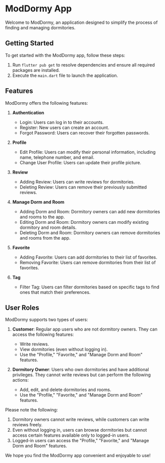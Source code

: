 # ModDormy App

Welcome to ModDormy, an application designed to simplify the process of finding and managing dormitories.

## Getting Started

To get started with the ModDormy app, follow these steps:

1. Run `flutter pub get` to resolve dependencies and ensure all required packages are installed.
2. Execute the `main.dart` file to launch the application.

## Features

ModDormy offers the following features:

1. **Authentication**
   - Login: Users can log in to their accounts.
   - Register: New users can create an account.
   - Forgot Password: Users can recover their forgotten passwords.

2. **Profile**
   - Edit Profile: Users can modify their personal information, including name, telephone number, and email.
   - Change User Profile: Users can update their profile picture.

3. **Review**
   - Adding Review: Users can write reviews for dormitories.
   - Deleting Review: Users can remove their previously submitted reviews.

4. **Manage Dorm and Room**
   - Adding Dorm and Room: Dormitory owners can add new dormitories and rooms to the app.
   - Editing Dorm and Room: Dormitory owners can modify existing dormitory and room details.
   - Deleting Dorm and Room: Dormitory owners can remove dormitories and rooms from the app.

5. **Favorite**
   - Adding Favorite: Users can add dormitories to their list of favorites.
   - Removing Favorite: Users can remove dormitories from their list of favorites.

6. **Tag**
   - Filter Tag: Users can filter dormitories based on specific tags to find ones that match their preferences.

## User Roles

ModDormy supports two types of users:

1. **Customer**: Regular app users who are not dormitory owners. They can access the following features:
   - Write reviews.
   - View dormitories (even without logging in).
   - Use the "Profile," "Favorite," and "Manage Dorm and Room" features.

2. **Dormitory Owner**: Users who own dormitories and have additional privileges. They cannot write reviews but can perform the following actions:
   - Add, edit, and delete dormitories and rooms.
   - Use the "Profile," "Favorite," and "Manage Dorm and Room" features.

Please note the following:

1. Dormitory owners cannot write reviews, while customers can write reviews freely.
2. Even without logging in, users can browse dormitories but cannot access certain features available only to logged-in users.
3. Logged-in users can access the "Profile," "Favorite," and "Manage Dorm and Room" features.

We hope you find the ModDormy app convenient and enjoyable to use!
